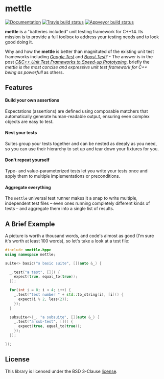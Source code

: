 # mettle

[![Documentation][documentation-image]][documentation-link]
[![Travis build status][travis-image]][travis-link]
[![Appveyor build status][appveyor-image]][appveyor-link]

**mettle** is a "batteries included" unit testing framework for C++14. Its
mission is to provide a full toolbox to address your testing needs and to look
good doing it.

Why and how the **mettle** is better than magnituted of the existing unit test frameworks including [*Google Test*](https://github.com/google/googletest) and [*Boost.Test*](https://github.com/boostorg/test)? - The answer is in the post [*C&C++ Unit Test Frameworks to Speed-up Prototyping*](https://sdevprog.blogspot.ch/2018/02/c-unit-test-frameworks-to-speed-up.html), briefly the *mettle is the most concise and expressive unit test framework for C++ being as powerfull* as others.

## Features

#### Build your own assertions

Expectations (assertions) are defined using composable matchers that
automatically generate human-readable output, ensuring even complex objects are
easy to test.

#### Nest your tests

Suites group your tests together and can be nested as deeply as you need,
so you can use their hierarchy to set up and tear down your fixtures for you.

#### Don't repeat yourself

Type- and value-parameterized tests let you write your tests once and apply them
to multiple implementations or preconditions.

#### Aggregate everything

The `mettle` universal test runner makes it a snap to write multiple,
independent test files – even ones running completely different kinds of tests –
and aggregate them into a single list of results.

## A Brief Example

A picture is worth a thousand words, and code's almost as good (I'm sure it's
worth at least 100 words), so let's take a look at a test file:

```c++
#include <mettle.hpp>
using namespace mettle;

suite<> basic("a basic suite", [](auto &_) {

  _.test("a test", []() {
    expect(true, equal_to(true));
  });

  for(int i = 0; i < 4; i++) {
    _.test("test number " + std::to_string(i), [i]() {
      expect(i % 2, less(2));
    });
  }

  subsuite<>(_, "a subsuite", [](auto &_) {
    _.test("a sub-test", []() {
      expect(true, equal_to(true));
    });
  });

});
```

## License

This library is licensed under the BSD 3-Clause [license](LICENSE).

[documentation-image]: https://img.shields.io/badge/docs-mettle-blue.svg
[documentation-link]: https://jimporter.github.io/mettle/
[travis-image]: https://travis-ci.org/jimporter/mettle.svg?branch=master
[travis-link]: https://travis-ci.org/jimporter/mettle
[appveyor-image]: https://ci.appveyor.com/api/projects/status/76hye1aj81qg1nqg/branch/master?svg=true
[appveyor-link]: https://ci.appveyor.com/project/jimporter/mettle/branch/master
